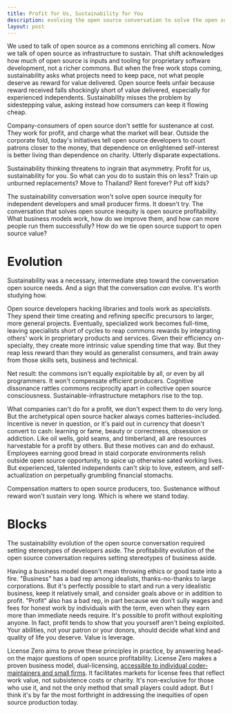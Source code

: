 ```yaml
---
title: Profit for Us, Sustainability for You
description: evolving the open source conversation to solve the open source problem
layout: post
---
```


We used to talk of open source as a commons enriching all comers.  Now we talk of open source as infrastructure to sustain.  That shift acknowledges how much of open source is inputs and tooling for proprietary software development, not a richer commons.  But when the free work stops coming, sustainability asks what projects need to keep pace, not what people deserve as reward for value delivered.  Open source feels unfair because reward received falls shockingly short of value delivered, especially for experienced independents.  Sustainability misses the problem by sidestepping value, asking instead how consumers can keep it flowing cheap.

Company-consumers of open source don't settle for sustenance at cost.  They work for profit, and charge what the market will bear.  Outside the corporate fold, today's initiatives tell open source developers to court patrons closer to the money, that dependence on enlightened self-interest is better living than dependence on charity.  Utterly disparate expectations.

Sustainability thinking threatens to ingrain that asymmetry.  Profit for us, sustainability for you.  So what can you do to sustain this on less?  Train up unburned replacements?  Move to Thailand?  Rent forever?  Put off kids?

The sustainability conversation won't solve open source inequity for independent developers and small producer firms.  It doesn't try.  The conversation that solves open source inequity is open source profitability.  What business models work, how do we improve them, and how can more people run them successfully?  How do we tie open source support to open source value?

# Evolution

Sustainability was a necessary, intermediate step toward the conversation open source needs.  And a sign that the conversation _can_ evolve.  It's worth studying how.

Open source developers hacking libraries and tools work as _specialists_.  They spend their time creating and refining specific precursors to larger, more general projects.  Eventually, specialized work becomes full-time, leaving specialists short of cycles to reap commons rewards by integrating others' work in proprietary products and services.  Given their efficiency on-specialty, they create more intrinsic value spending time that way.  But they reap less reward than they would as generalist consumers, and train away from those skills sets, business and technical.

Net result: the commons isn't equally exploitable by all, or even by all programmers.  It won't compensate efficient producers.  Cognitive dissonance rattles commons reciprocity apart in collective open source consciousness. Sustainable-infrastructure metaphors rise to the top.

What companies can't do for a profit, we don't expect them to do very long.  But the archetypical open source hacker always comes batteries-included.  Incentive is never in question, or it's paid out in currency that doesn't convert to cash:  learning or fame, beauty or correctness, obsession or addiction.  Like oil wells, gold seams, and timberland, all are resources harvestable for a profit by others.  But these motives can and do exhaust.  Employees earning good bread in staid corporate environments relish outside open source opportunity, to spice up otherwise sated working lives.  But experienced, talented independents can't skip to love, esteem, and self-actualization on perpetually grumbling financial stomachs.

Compensation matters to open source producers, too.  Sustenance without reward won't sustain very long.  Which is where we stand today.

# Blocks

The sustainability evolution of the open source conversation required setting stereotypes of developers aside.  The profitability evolution of the open source conversation requires setting stereotypes of business aside.

Having a business model doesn't mean throwing ethics or good taste into a fire.  "Business" has a bad rep among idealists, thanks-no-thanks to large corporations.  But it's perfectly possible to start and run a very idealistic business, keep it relatively small, and consider goals above or in addition to profit.  "Profit" also has a bad rep, in part because we don't sully wages and fees for honest work by individuals with the term, even when they earn more than immediate needs require.  It's possible to profit without exploiting anyone.  In fact, profit tends to show that you yourself aren't being exploited.  Your abilities, not your patron or your donors, should decide what kind and quality of life you deserve.  Value is leverage.

License Zero aims to prove these principles in practice, by answering head-on the major questions of open source profitability.  License Zero makes a proven business model, dual-licensing, [accessible to individual coder-maintainers and small firms](https://guide.licensezero.com).  It facilitates markets for license fees that reflect work value, not subsistence costs or charity.  It's non-exclusive for those who use it, and not the only method that small players could adopt.  But I think it's by far the most forthright in addressing the inequities of open source production today.
